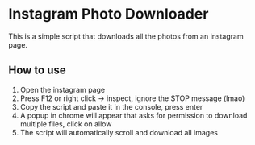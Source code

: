 # Instagram Photo Downloader

This is a simple script that downloads all the photos from an instagram page.

## How to use

1. Open the instagram page
2. Press F12 or right click -> inspect, ignore the STOP message (lmao)
3. Copy the script and paste it in the console, press enter
4. A popup in chrome will appear that asks for permission to download multiple files, click on allow
5. The script will automatically scroll and download all images